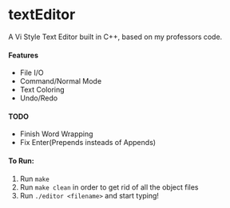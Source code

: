 # textEditor
A Vi Style Text Editor built in C++, based on my professors code.

#### Features
- File I/O
- Command/Normal Mode
- Text Coloring
- Undo/Redo

#### TODO
- Finish Word Wrapping
- Fix Enter(Prepends insteads of Appends)

#### To Run:

1) Run `make`
2) Run `make clean` in order to get rid of all the object files
3) Run `./editor <filename>` and start typing!